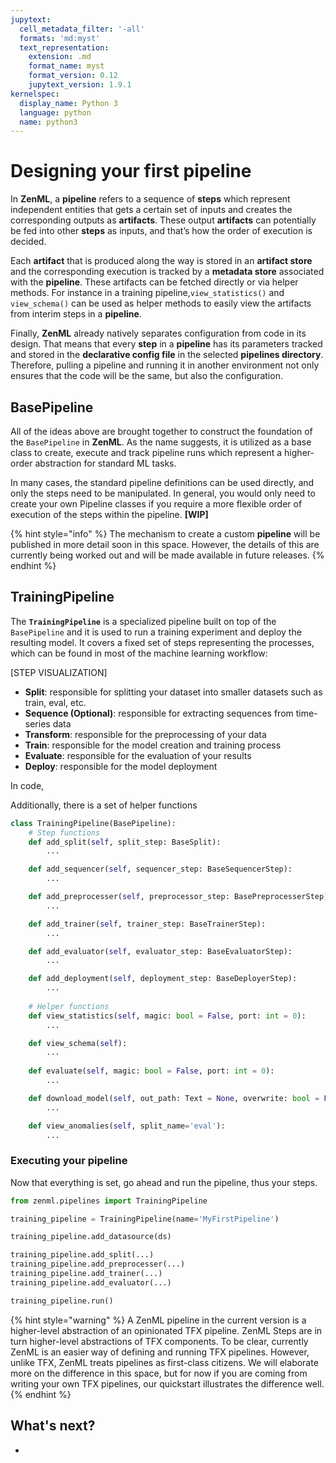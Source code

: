 ```yaml
---
jupytext:
  cell_metadata_filter: '-all'
  formats: 'md:myst'
  text_representation:
    extension: .md
    format_name: myst
    format_version: 0.12
    jupytext_version: 1.9.1
kernelspec:
  display_name: Python 3
  language: python
  name: python3
---
```


# Designing your first pipeline

In **ZenML**, a **pipeline** refers to a sequence of **steps** which represent independent entities that gets a certain set of inputs and creates the corresponding outputs as **artifacts**. These output **artifacts** can potentially be fed into other **steps** as inputs, and that’s how the order of execution is decided.

Each **artifact** that is produced along the way is stored in an **artifact store** and the corresponding execution is tracked by a **metadata store** associated with the **pipeline**. These artifacts can be fetched directly or via helper methods. For instance in a training pipeline,`view_statistics()` and `view_schema()` can be used as helper methods to easily view the artifacts from interim steps in a **pipeline**.

Finally,  **ZenML** already natively separates configuration from code in its design. That means that every **step** in a **pipeline** has its parameters tracked and stored in the **declarative config file** in the selected **pipelines directory**. Therefore, pulling a pipeline and running it in another environment not only ensures that the code will be the same, but also the configuration.

## BasePipeline

All of the ideas above are brought together to construct the foundation of the `BasePipeline` in **ZenML**. As the name suggests, it is utilized as a base class to create, execute and track pipeline runs which represent a higher-order abstraction for standard ML tasks.

In many cases, the standard pipeline definitions can be used directly, and only the steps need to be manipulated. In general, you would only need to create your own Pipeline classes if you require a more flexible order of execution of the steps within the pipeline. **\[WIP\]**

{% hint style="info" %}
The mechanism to create a custom **pipeline** will be published in more detail soon in this space.  However, the details of this are currently being worked out and will be made available in future releases. 
{% endhint %}

## TrainingPipeline

The **`TrainingPipeline`** is a specialized pipeline built on top of the `BasePipeline` and it is used to run a training experiment and deploy the resulting model. It covers a fixed set of steps representing the processes, which can be found in most of the machine learning workflow:

\[STEP VISUALIZATION\]

* **Split**: responsible for splitting your dataset into smaller datasets such as train, eval, etc.
* **Sequence \(Optional\)**: responsible for extracting sequences from time-series data
* **Transform**: responsible for the preprocessing of your data
* **Train**: responsible for the model creation and training process
* **Evaluate**: responsible for the evaluation of your results
* **Deploy**: responsible for the model deployment

In code, 

Additionally, there is a set of helper functions 



```python
class TrainingPipeline(BasePipeline):
    # Step functions
    def add_split(self, split_step: BaseSplit):
        ...

    def add_sequencer(self, sequencer_step: BaseSequencerStep):
        ...

    def add_preprocesser(self, preprocessor_step: BasePreprocesserStep):
        ...

    def add_trainer(self, trainer_step: BaseTrainerStep):
        ...

    def add_evaluator(self, evaluator_step: BaseEvaluatorStep):
        ...

    def add_deployment(self, deployment_step: BaseDeployerStep):
        ...
    
    # Helper functions
    def view_statistics(self, magic: bool = False, port: int = 0):
        ...

    def view_schema(self):
        ...
        
    def evaluate(self, magic: bool = False, port: int = 0):
        ...

    def download_model(self, out_path: Text = None, overwrite: bool = False):
        ...

    def view_anomalies(self, split_name='eval'):
        ...
```

### Executing your pipeline

Now that everything is set, go ahead and run the pipeline, thus your steps.

```python
from zenml.pipelines import TrainingPipeline

training_pipeline = TrainingPipeline(name='MyFirstPipeline')

training_pipeline.add_datasource(ds)

training_pipeline.add_split(...)
training_pipeline.add_preprocesser(...)
training_pipeline.add_trainer(...)
training_pipeline.add_evaluator(...)

training_pipeline.run()
```



{% hint style="warning" %}
A ZenML pipeline in the current version is a higher-level abstraction of an opinionated TFX pipeline. ZenML Steps are in turn higher-level abstractions of TFX components. To be clear, currently ZenML is an easier way of defining and running TFX pipelines. However, unlike TFX, ZenML treats pipelines as first-class citizens. We will elaborate more on the difference in this space, but for now if you are coming from writing your own TFX pipelines, our quickstart illustrates the difference well.
{% endhint %}

## What's next?

* 
